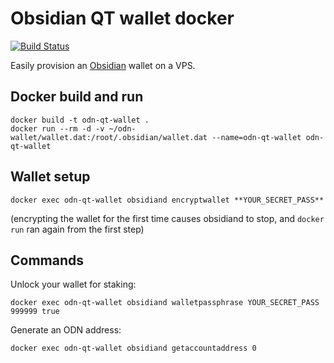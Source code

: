 Obsidian QT wallet docker
=========================
[![Build Status](https://travis-ci.org/chrishasl/obsidian-qt-docker.svg?branch=master)](https://travis-ci.org/chrishasl/obsidian-qt-docker)

Easily provision an [Obsidian](https://obsidianplatform.com/) wallet on a VPS.

## Docker build and run
```
docker build -t odn-qt-wallet .
docker run --rm -d -v ~/odn-wallet/wallet.dat:/root/.obsidian/wallet.dat --name=odn-qt-wallet odn-qt-wallet
```

## Wallet setup
```
docker exec odn-qt-wallet obsidiand encryptwallet **YOUR_SECRET_PASS**
```
(encrypting the wallet for the first time causes obsidiand to stop, and `docker run` ran again from the first step)


## Commands
Unlock your wallet for staking: 
```
docker exec odn-qt-wallet obsidiand walletpassphrase YOUR_SECRET_PASS 999999 true
```

Generate an ODN address:
```
docker exec odn-qt-wallet obsidiand getaccountaddress 0
```

